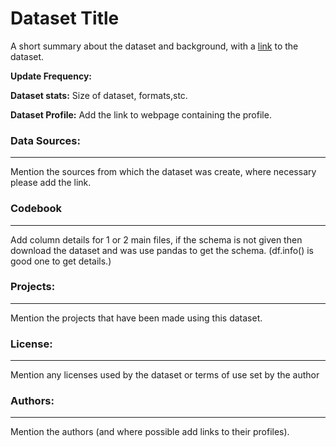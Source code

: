# Dataset Title
A short summary about the dataset and background, with a [link]() to the dataset.

**Update Frequency:** 

**Dataset stats:** Size of dataset, formats,stc.

**Dataset Profile:** Add the link to webpage containing the profile.

### Data Sources:
--------
Mention the sources from which the dataset was create, where necessary please add the link.

### Codebook
--------------
Add column details for 1 or 2 main files, if the schema is not given then download the dataset and was use pandas to get the schema. (df.info() is good one to get details.)

### Projects:
-------------
Mention the projects that have been made using this dataset.

### License:
-------------
Mention any licenses used by the dataset or terms of use set by the author

### Authors:
-------------
Mention the authors (and where possible add links to their profiles).
  
